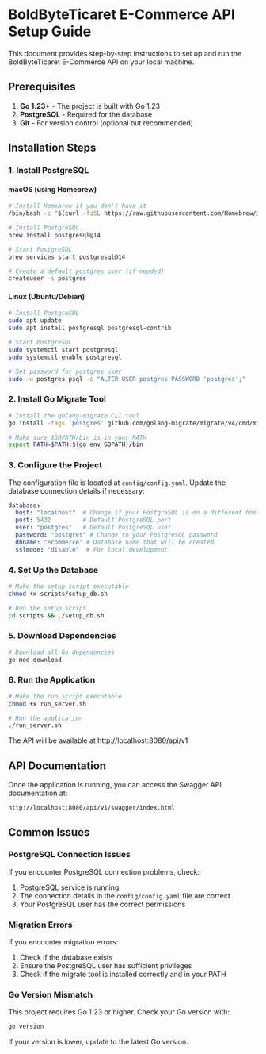 # BoldByteTicaret E-Commerce API Setup Guide

This document provides step-by-step instructions to set up and run the BoldByteTicaret E-Commerce API on your local machine.

## Prerequisites

1. **Go 1.23+** - The project is built with Go 1.23
2. **PostgreSQL** - Required for the database
3. **Git** - For version control (optional but recommended)

## Installation Steps

### 1. Install PostgreSQL

#### macOS (using Homebrew)
```bash
# Install Homebrew if you don't have it
/bin/bash -c "$(curl -fsSL https://raw.githubusercontent.com/Homebrew/install/HEAD/install.sh)"

# Install PostgreSQL
brew install postgresql@14

# Start PostgreSQL
brew services start postgresql@14

# Create a default postgres user (if needed)
createuser -s postgres
```

#### Linux (Ubuntu/Debian)
```bash
# Install PostgreSQL
sudo apt update
sudo apt install postgresql postgresql-contrib

# Start PostgreSQL
sudo systemctl start postgresql
sudo systemctl enable postgresql

# Set password for postgres user
sudo -u postgres psql -c "ALTER USER postgres PASSWORD 'postgres';"
```

### 2. Install Go Migrate Tool

```bash
# Install the golang-migrate CLI tool
go install -tags 'postgres' github.com/golang-migrate/migrate/v4/cmd/migrate@latest

# Make sure $GOPATH/bin is in your PATH
export PATH=$PATH:$(go env GOPATH)/bin
```

### 3. Configure the Project

The configuration file is located at `config/config.yaml`. Update the database connection details if necessary:

```yaml
database:
  host: "localhost"  # Change if your PostgreSQL is on a different host
  port: 5432         # Default PostgreSQL port
  user: "postgres"   # Default PostgreSQL user
  password: "postgres" # Change to your PostgreSQL password
  dbname: "ecommerce" # Database name that will be created
  sslmode: "disable"  # For local development
```

### 4. Set Up the Database

```bash
# Make the setup script executable
chmod +x scripts/setup_db.sh

# Run the setup script
cd scripts && ./setup_db.sh
```

### 5. Download Dependencies

```bash
# Download all Go dependencies
go mod download
```

### 6. Run the Application

```bash
# Make the run script executable
chmod +x run_server.sh

# Run the application
./run_server.sh
```

The API will be available at http://localhost:8080/api/v1

## API Documentation

Once the application is running, you can access the Swagger API documentation at:

```
http://localhost:8080/api/v1/swagger/index.html
```

## Common Issues

### PostgreSQL Connection Issues

If you encounter PostgreSQL connection problems, check:
1. PostgreSQL service is running
2. The connection details in the `config/config.yaml` file are correct
3. Your PostgreSQL user has the correct permissions

### Migration Errors

If you encounter migration errors:
1. Check if the database exists
2. Ensure the PostgreSQL user has sufficient privileges
3. Check if the migrate tool is installed correctly and in your PATH

### Go Version Mismatch

This project requires Go 1.23 or higher. Check your Go version with:
```bash
go version
```

If your version is lower, update to the latest Go version. 